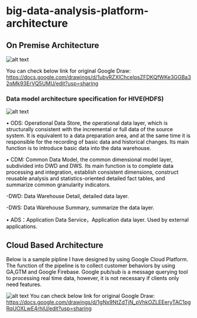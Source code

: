 # big-data-analysis-platform-architecture

## On Premise Architecture
![alt text](https://github.com/lavoisierkai/big-data-analysis-platform-architecture-/blob/main/On%20Premise%20Architecture%20.jpg)

You can check below link for original Google Draw:
https://docs.google.com/drawings/d/1ubyRZXlChcelpsZFDKQfWKe3GGBa32qMk93ErVQ5UMU/edit?usp=sharing

### Data model architecture specification for HIVE(HDFS)
![alt text](https://github.com/lavoisierkai/big-data-analysis-platform-architecture-/blob/main/Hive.png)

• ODS: Operational Data Store, the operational data layer, which is structurally consistent with the incremental or full data of the source system. It is equivalent to a data preparation area, and at the same time it is responsible for the recording of basic data and historical changes. Its main function is to introduce basic data into the data warehouse.

• CDM: Common Data Model, the common dimensional model layer, subdivided into DWD and DWS. Its main function is to complete data processing and integration, establish consistent dimensions, construct reusable analysis and statistics-oriented detailed fact tables, and summarize common granularity indicators.

-DWD: Data Warehouse Detail, detailed data layer.

-DWS: Data Warehouse Summary, summarize the data layer.

• ADS：Application Data Service，Application data layer. Used by external applications.


## Cloud Based Architecture

Below is a sample pipline I have designed by using Google Cloud Platform. The function of the pipeline is to collect customer behaviors by using GA,GTM and Google Firebase.
Google pub/sub is a message querying tool to processing real time data, however, it is not necessary if clients only need <style>p{color:Black !important;}</style> features.

![alt text](https://github.com/lavoisierkai/big-data-analysis-platform-architecture-/blob/main/Cloud%20Based%20Architecture.png)
You can check below link for original Google Draw:
https://docs.google.com/drawings/d/1gNx9NtZdTjN_pVhkOZLEEeryTAC1pgRqUOXLwE4rhiU/edit?usp=sharing

